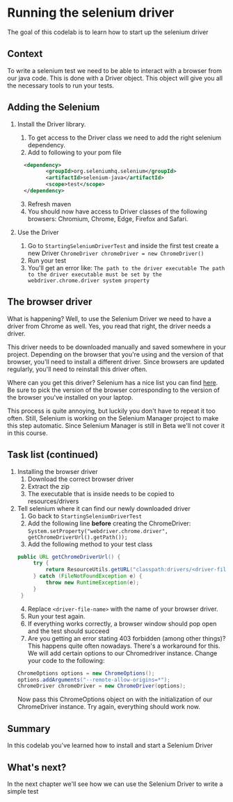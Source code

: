 # Running the selenium driver

The goal of this codelab is to learn how to start up the selenium driver

## Context

To write a selenium test we need to be able to interact with a browser from our java code.
This is done with a Driver object. This object will give you all the necessary tools to run your tests.


## Adding the Selenium 
1. Install the Driver library.
   1. To get access to the Driver class we need to add the right selenium dependency.
   2. Add to following to your pom file  
   ```xml
     <dependency>
            <groupId>org.seleniumhq.selenium</groupId>
            <artifactId>selenium-java</artifactId>
            <scope>test</scope>
     </dependency> 
   ``` 
   3. Refresh maven
   4. You should now have access to Driver classes of the following browsers: Chromium, Chrome, Edge, Firefox and Safari.
   
2. Use the Driver
   1. Go to `StartingSeleniumDriverTest` and inside the first test create a new Driver `ChromeDriver chromeDriver = new ChromeDriver()`
   2. Run your test
   3. You'll get an error like: `The path to the driver executable The path to the driver executable must be set by the webdriver.chrome.driver system property`

## The browser driver
What is happening? Well, to use the Selenium Driver we need to have a driver from Chrome as well.
Yes, you read that right, the driver needs a driver.

This driver needs to be downloaded manually and saved somewhere in your project. 
Depending on the browser that you're using and the version of that browser, you'll need to install a different driver.
Since browsers are updated regularly, you'll need to reinstall this driver often.

Where can you get this driver?
Selenium has a nice list you can find [here](https://www.selenium.dev/documentation/webdriver/getting_started/install_drivers/#quick-reference).
Be sure to pick the version of the browser corresponding to the version of the browser you've installed on your laptop.

This process is quite annoying, but luckily you don't have to repeat it too often.
Still, Selenium is working on the Selenium Manager project to make this step automatic.
Since Selenium Manager is still in Beta we'll not cover it in this course.

## Task list (continued)
1. Installing the browser driver
   1. Download the correct browser driver
   2. Extract the zip
   3. The executable that is inside needs to be copied to resources/drivers
2. Tell selenium where it can find our newly downloaded driver
   1. Go back to `StartingSeleniumDriverTest`
   2. Add the following line **before** creating the ChromeDriver: `System.setProperty("webdriver.chrome.driver", getChromeDriverUrl().getPath());`
   3. Add the following method to your test class 
   ```java
   public URL getChromeDriverUrl() {
        try {
            return ResourceUtils.getURL("classpath:drivers/<driver-file-name>");
        } catch (FileNotFoundException e) {
            throw new RuntimeException(e);
        }
    } 
   ```
   4. Replace `<driver-file-name>` with the name of your browser driver.
   5. Run your test again.
   6. If everything works correctly, a browser window should pop open and the test should succeed
   7. Are you getting an error stating 403 forbidden (among other things)? This happens quite often nowadays. There's a workaround for this. We will add certain options to our Chromedriver instance.
   Change your code to the following:
   ```java
   ChromeOptions options = new ChromeOptions();
   options.addArguments("--remote-allow-origins=*");
   ChromeDriver chromeDriver = new ChromeDriver(options);
   ```
   Now pass this ChromeOptions object on with the initialization of our ChromeDriver instance. Try again, everything should work now.


## Summary
In this codelab you've learned how to install and start a Selenium Driver

## What's next?
In the next chapter we'll see how we can use the Selenium Driver to write a simple test

